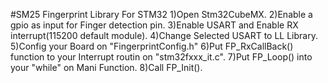 #SM25 Fingerprint Library For STM32
 1)Open Stm32CubeMX.
 2)Enable a gpio as input for Finger detection pin.
 3)Enable USART and Enable RX interrupt(115200 default module).
 4)Change Selected USART to LL Library.
 5)Config your Board on "FingerprintConfig.h"
 6)Put FP_RxCallBack() function to your Interrupt routin on "stm32fxxx_it.c".
 7)Put FP_Loop() into your "while" on Mani Function.
 8)Call FP_Init().
